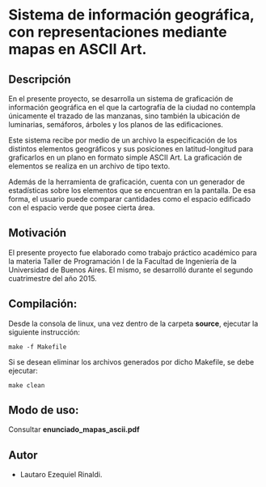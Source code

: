 # Sistema de información geográfica, con representaciones mediante mapas en ASCII Art.

## Descripción

En el presente proyecto, se desarrolla un sistema de graficación de información geográfica en el que la cartografía de la ciudad no contempla únicamente el trazado de las manzanas, sino también la ubicación de luminarias, semáforos, árboles y los planos de las edificaciones.

Este sistema recibe por medio de un archivo la especificación de los distintos elementos geográficos y sus posiciones en latitud­-longitud para graficarlos en un plano en formato simple ASCII Art. La graficación de elementos se realiza en un archivo de tipo texto.

Además de la herramienta de graficación, cuenta con un generador de estadísticas sobre los elementos que se encuentran en la pantalla. De esa forma, el usuario puede comparar cantidades como el espacio edificado con el espacio verde que posee cierta área.


## Motivación

El presente proyecto fue elaborado como trabajo práctico académico para la materia Taller de Programación I de la Facultad de Ingeniería de la Universidad de Buenos Aires. El mismo, se desarrolló durante el segundo cuatrimestre del año 2015.

## Compilación:

Desde la consola de linux, una vez dentro de la carpeta **source**, ejecutar la siguiente instrucción:
```
make -f Makefile
```
Si se desean eliminar los archivos generados por dicho Makefile, se debe ejecutar:
```
make clean
```

## Modo de uso:

Consultar **enunciado_mapas_ascii.pdf**

## Autor
   - Lautaro Ezequiel Rinaldi.
